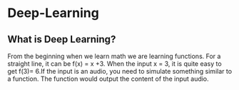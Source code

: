 # Deep-Learning

## What is Deep Learning?
From the beginning when we learn math we are learning functions. For a straight line, it can be f(x) = x +3. When the input x = 3, it is quite easy to get f(3)= 6.If the input is an audio, you need to simulate something similar to a function. The function would output the content of the input audio. 

